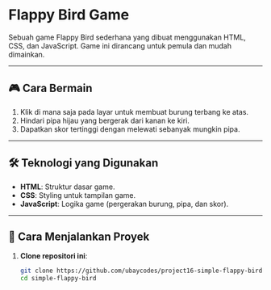 # Flappy Bird Game

Sebuah game Flappy Bird sederhana yang dibuat menggunakan HTML, CSS, dan JavaScript. Game ini dirancang untuk pemula dan mudah dimainkan.

---

## 🎮 Cara Bermain

1. Klik di mana saja pada layar untuk membuat burung terbang ke atas.
2. Hindari pipa hijau yang bergerak dari kanan ke kiri.
3. Dapatkan skor tertinggi dengan melewati sebanyak mungkin pipa.

---

## 🛠️ Teknologi yang Digunakan

- **HTML**: Struktur dasar game.
- **CSS**: Styling untuk tampilan game.
- **JavaScript**: Logika game (pergerakan burung, pipa, dan skor).

---

## 🚀 Cara Menjalankan Proyek

1. **Clone repositori ini**:
   ```bash
   git clone https://github.com/ubaycodes/project16-simple-flappy-bird.git
   cd simple-flappy-bird
   ```
